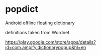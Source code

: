 # popdict

Android offline floating dictionary

definitions taken from Wordnet

https://play.google.com/store/apps/details?id=com.ampify.dictionarypopup&hl=en

